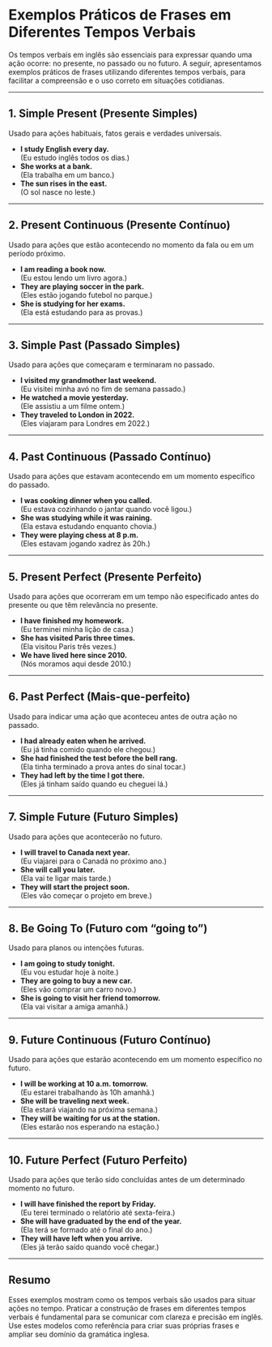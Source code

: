 
# Exemplos Práticos de Frases em Diferentes Tempos Verbais

Os tempos verbais em inglês são essenciais para expressar quando uma ação ocorre: no presente, no passado ou no futuro. A seguir, apresentamos exemplos práticos de frases utilizando diferentes tempos verbais, para facilitar a compreensão e o uso correto em situações cotidianas.

---

## 1. **Simple Present (Presente Simples)**

Usado para ações habituais, fatos gerais e verdades universais.

- **I study English every day.**  
  (Eu estudo inglês todos os dias.)
- **She works at a bank.**  
  (Ela trabalha em um banco.)
- **The sun rises in the east.**  
  (O sol nasce no leste.)

---

## 2. **Present Continuous (Presente Contínuo)**

Usado para ações que estão acontecendo no momento da fala ou em um período próximo.

- **I am reading a book now.**  
  (Eu estou lendo um livro agora.)
- **They are playing soccer in the park.**  
  (Eles estão jogando futebol no parque.)
- **She is studying for her exams.**  
  (Ela está estudando para as provas.)

---

## 3. **Simple Past (Passado Simples)**

Usado para ações que começaram e terminaram no passado.

- **I visited my grandmother last weekend.**  
  (Eu visitei minha avó no fim de semana passado.)
- **He watched a movie yesterday.**  
  (Ele assistiu a um filme ontem.)
- **They traveled to London in 2022.**  
  (Eles viajaram para Londres em 2022.)

---

## 4. **Past Continuous (Passado Contínuo)**

Usado para ações que estavam acontecendo em um momento específico do passado.

- **I was cooking dinner when you called.**  
  (Eu estava cozinhando o jantar quando você ligou.)
- **She was studying while it was raining.**  
  (Ela estava estudando enquanto chovia.)
- **They were playing chess at 8 p.m.**  
  (Eles estavam jogando xadrez às 20h.)

---

## 5. **Present Perfect (Presente Perfeito)**

Usado para ações que ocorreram em um tempo não especificado antes do presente ou que têm relevância no presente.

- **I have finished my homework.**  
  (Eu terminei minha lição de casa.)
- **She has visited Paris three times.**  
  (Ela visitou Paris três vezes.)
- **We have lived here since 2010.**  
  (Nós moramos aqui desde 2010.)

---

## 6. **Past Perfect (Mais-que-perfeito)**

Usado para indicar uma ação que aconteceu antes de outra ação no passado.

- **I had already eaten when he arrived.**  
  (Eu já tinha comido quando ele chegou.)
- **She had finished the test before the bell rang.**  
  (Ela tinha terminado a prova antes do sinal tocar.)
- **They had left by the time I got there.**  
  (Eles já tinham saído quando eu cheguei lá.)

---

## 7. **Simple Future (Futuro Simples)**

Usado para ações que acontecerão no futuro.

- **I will travel to Canada next year.**  
  (Eu viajarei para o Canadá no próximo ano.)
- **She will call you later.**  
  (Ela vai te ligar mais tarde.)
- **They will start the project soon.**  
  (Eles vão começar o projeto em breve.)

---

## 8. **Be Going To (Futuro com “going to”)**

Usado para planos ou intenções futuras.

- **I am going to study tonight.**  
  (Eu vou estudar hoje à noite.)
- **They are going to buy a new car.**  
  (Eles vão comprar um carro novo.)
- **She is going to visit her friend tomorrow.**  
  (Ela vai visitar a amiga amanhã.)

---

## 9. **Future Continuous (Futuro Contínuo)**

Usado para ações que estarão acontecendo em um momento específico no futuro.

- **I will be working at 10 a.m. tomorrow.**  
  (Eu estarei trabalhando às 10h amanhã.)
- **She will be traveling next week.**  
  (Ela estará viajando na próxima semana.)
- **They will be waiting for us at the station.**  
  (Eles estarão nos esperando na estação.)

---

## 10. **Future Perfect (Futuro Perfeito)**

Usado para ações que terão sido concluídas antes de um determinado momento no futuro.

- **I will have finished the report by Friday.**  
  (Eu terei terminado o relatório até sexta-feira.)
- **She will have graduated by the end of the year.**  
  (Ela terá se formado até o final do ano.)
- **They will have left when you arrive.**  
  (Eles já terão saído quando você chegar.)

---

## **Resumo**

Esses exemplos mostram como os tempos verbais são usados para situar ações no tempo. Praticar a construção de frases em diferentes tempos verbais é fundamental para se comunicar com clareza e precisão em inglês. Use estes modelos como referência para criar suas próprias frases e ampliar seu domínio da gramática inglesa.
```
